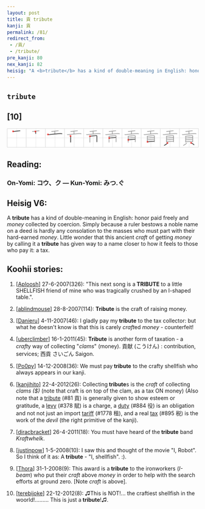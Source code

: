 ```yaml
---
layout: post
title: 貢 tribute
kanji: 貢
permalink: /81/
redirect_from:
 - /貢/
 - /tribute/
pre_kanji: 80
nex_kanji: 82
heisig: "A <b>tribute</b> has a kind of double-meaning in English: honor paid freely and <i>money</i> collected by coercion. Simply because a ruler bestows a noble name on a deed is hardly any consolation to the masses who must part with their hard-earned <i>money</i>. Little wonder that this ancient <i>craft</i> of getting <i>money</i> by calling it a <b>tribute</b> has given way to a name closer to how it feels to those who pay it: a tax."
---
```


## `tribute`

## [10]

<div class="stroke"><img src="../images/E8B2A2.png" /></div>

## Reading:

### On-Yomi: コウ、ク &mdash; Kun-Yomi: みつ.ぐ

## Heisig V6:

A <b>tribute</b> has a kind of double-meaning in English: honor paid freely and <i>money</i> collected by coercion. Simply because a ruler bestows a noble name on a deed is hardly any consolation to the masses who must part with their hard-earned <i>money</i>. Little wonder that this ancient <i>craft</i> of getting <i>money</i> by calling it a <b>tribute</b> has given way to a name closer to how it feels to those who pay it: a tax.

## Koohii stories:

1) [<a href="http://kanji.koohii.com/profile/Aploosh">Aploosh</a>] 27-6-2007(326): &quot;This next song is a<strong> TRIBUTE</strong> to a little SHELLFISH friend of mine who was tragically crushed by an I-shaped table.&quot;.

2) [<a href="http://kanji.koohii.com/profile/ablindmouse">ablindmouse</a>] 28-8-2007(114): <strong>Tribute</strong> is the craft of raising money.

3) [<a href="http://kanji.koohii.com/profile/Danieru">Danieru</a>] 4-11-2007(46): I gladly pay my<strong> tribute</strong> to the tax collector: but what he doesn&#039;t know is that this is carely <em>craft</em>ed <em>money</em> - counterfeit!

4) [<a href="http://kanji.koohii.com/profile/uberclimber">uberclimber</a>] 16-1-2011(45): <strong>Tribute</strong> is another form of taxation - a <em>craft</em>y way of collecting &quot;<em>clams</em>&quot; (money). 貢献 (こうけん) : contribution, services; 西貢 さいごん Saigon.

5) [<a href="http://kanji.koohii.com/profile/Po0py">Po0py</a>] 14-12-2008(36): We must pay<strong> tribute</strong> to the crafty shellfish who always appears in our kanji.

6) [<a href="http://kanji.koohii.com/profile/kanjihito">kanjihito</a>] 22-4-2012(26): Collecting<strong> tribute</strong>s is the <em>craft</em> of collecting <em>clams ($)</em> (note that craft is on top of the clam, as a tax ON money) (Also note that a <a href="../81">tribute</a> (#81 貢) is generally given to show esteem or gratitude, a <a href="../378">levy</a> (#378 賦) is a charge, a <a href="../884">duty</a> (#884 役) is an obligation and not not just an import <a href="../1778">tariff</a> (#1778 租), and a real <a href="../895">tax</a> (#895 税) is the work of the <em>devil</em> (the right primitive of the kanji).

7) [<a href="http://kanji.koohii.com/profile/diracbracket">diracbracket</a>] 26-4-2011(18): You must have heard of the<strong> tribute</strong> band <em>Kraftwhelk</em>.

8) [<a href="http://kanji.koohii.com/profile/justinpow">justinpow</a>] 1-5-2008(10): I saw this and thought of the movie &quot;I, Robot&quot;. So I think of it as: A<strong> tribute</strong> - &quot;I, shellfish&quot;. :).

9) [<a href="http://kanji.koohii.com/profile/Thora">Thora</a>] 31-1-2008(9): This award is a<strong> tribute</strong> to the ironworkers (<em>I-beam</em>) who put their <em>craft</em> above <em>money</em> in order to help with the search efforts at ground zero. [Note <em>craft</em> is above].

10) [<a href="http://kanji.koohii.com/profile/terebijoke">terebijoke</a>] 22-12-2012(8): ♫This is NOT!... the craftiest shellfish in the woorld!......... This is just a<strong> tribute</strong>!♫.
